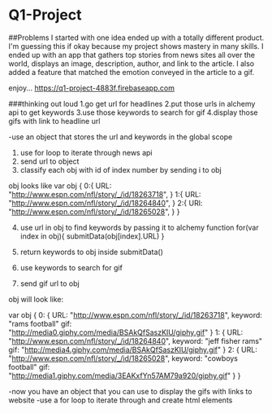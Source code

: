 # Q1-Project

##Problems
I started with one idea ended up with a totally different product. I'm guessing this if okay because my project shows mastery in many skills. I ended up with an app that gathers top stories from news sites all over the world, displays an image, description, author, and link to the article. I also added a feature that matched the emotion conveyed in the article to a gif.


enjoy...
https://q1-project-4883f.firebaseapp.com


###thinking out loud
1.go get url for headlines
2.put those urls in alchemy api to get keywords
3.use those keywords to search for gif
4.display those gifs with link to headline url

-use an object that stores the url and keywords in the global scope
1. use for loop to iterate through news api
2. send url to object
3. classify each obj with id of index number by sending i to obj

obj looks like
var obj {
  0:{
    URL: "http://www.espn.com/nfl/story/_/id/18263718",
  }
  1:{
    URL: "http://www.espn.com/nfl/story/_/id/18264840",
  }
  2:{
    URl: "http://www.espn.com/nfl/story/_/id/18265028",
  }
}

4. use url in obj to find keywords by passing it to alchemy function
  for(var index in obj){
    submitData(obj[index].URL)
  }
5. return keywords to obj inside submitData()

6. use keywords to search for gif
7. send gif url to obj

obj will look like:

var obj {
  0: {
    URL: "http://www.espn.com/nfl/story/_/id/18263718",
    keyword: "rams football"
    gif: "http://media0.giphy.com/media/BSAkQfSaszKIU/giphy.gif"
  }
  1: {
    URL: "http://www.espn.com/nfl/story/_/id/18264840",
    keyword: "jeff fisher rams"
    gif: "http://media4.giphy.com/media/BSAkQfSaszKIU/giphy.gif"
  }
  2: {
    URL: "http://www.espn.com/nfl/story/_/id/18265028",
    keyword: "cowboys football"
    gif: "http://media1.giphy.com/media/3EAKxfYn57AM79a920/giphy.gif"
  }
}

-now you have an object that you can use to display the gifs with links to website
-use a for loop to iterate through and create html elements
